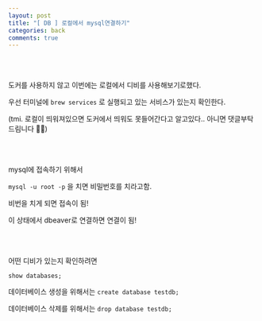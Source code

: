 ```yaml
---
layout: post
title: "[ DB ] 로컬에서 mysql연결하기"
categories: back
comments: true
---
```


<br>

<br>

도커를 사용하지 않고 이번에는 로컬에서 디비를 사용해보기로했다.

우선 터미널에 `brew services` 로 실행되고 있는 서비스가 있는지 확인한다.

(tmi. 로컬이 띄워져있으면 도커에서 띄워도 못들어간다고 알고있다.. 아니면 댓글부탁드림니다 🙏🏻)

<br>

<br>

mysql에 접속하기 위해서

`mysql -u root -p` 을 치면 비밀번호를 치라고함.

비번을 치게 되면 접속이 됨!

이 상태에서 dbeaver로 연결하면 연결이 됨!

<br>

<br>

어떤 디비가 있는지 확인하려면

`show databases;`

데이터베이스 생성을 위해서는 `create database testdb;`

데이터베이스 삭제를 위해서는 `drop database testdb;`

<br>

<br>

<br>
